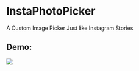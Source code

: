 # InstaPhotoPicker

A Custom Image Picker Just like Instagram Stories

## Demo: 

![](https://samisays11.github.io/assets/img/demo.gif)
